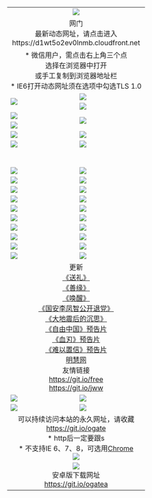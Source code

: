 ﻿<table>
  <tr></tr>
  <tr><td colspan=2 align=center><img src="https://cloud.githubusercontent.com/assets/11880933/13434984/f430fae2-e012-11e5-814f-c2df1e82b247.jpg" /></td></tr>
  <tr><td colspan=2 align=center>网门<br>最新动态网址，请点击进入
<br>https://d1wt5o2ev0lnmb.cloudfront.net
    </td>
  </tr>
  <tr>
    <td colspan=2 align=center>* 微信用户，需点击右上角三个点<br>选择在浏览器中打开<br>或手工复制到浏览器地址栏
    <br>* IE6打开动态网址须在选项中勾选TLS 1.0</td>
  </tr>
  <tr>
    <td rowspan=2><a href="https://d1wt5o2ev0lnmb.cloudfront.net/ogUP.aspx?name=11DKC.mp4&list=11DKC" target="_blank"><img src="https://d1wt5o2ev0lnmb.cloudfront.net/Up/11DKC1.jpg" /></a></td> 
    <td><div><a href="https://d1wt5o2ev0lnmb.cloudfront.net/ogUP.aspx?name=LRWS.mp4&list=LRWS" target="_blank"><img src="https://d1wt5o2ev0lnmb.cloudfront.net/Up/LRWS.jpg" /></a></td>
   </tr>
  <tr>
    <td><a href="https://d1wt5o2ev0lnmb.cloudfront.net/ogNiceVedio.aspx" target="_blank"><img src="https://d1wt5o2ev0lnmb.cloudfront.net/Up/11TGKDY.jpg" /></a></td>
  </tr>
  <tr>
    <td><a href="https://d1wt5o2ev0lnmb.cloudfront.net/ogUP.aspx?name=JQR.mp4&count=2" target="_blank"><img src="https://d1wt5o2ev0lnmb.cloudfront.net/Up/JQR.jpg" /></a></td>   
    <td rowspan=2><a href="https://d1wt5o2ev0lnmb.cloudfront.net/ogUP.aspx?name=JP.mp4&count=9" target="_blank"><img src="https://d1wt5o2ev0lnmb.cloudfront.net/Up/JP.jpg" /></td>
  </tr>
  <tr>
    <td><a href="https://d1wt5o2ev0lnmb.cloudfront.net/ogUP.aspx?name=WH.mp4" target="_blank"><img src="https://d1wt5o2ev0lnmb.cloudfront.net/Up/WH.jpg" /></a></td>
  </tr>
  <tr>
    <td><a href="https://d1wt5o2ev0lnmb.cloudfront.net/ogUP.aspx?name=SSZJ.mp4&list=SSZJ" target="_blank"><img src="https://d1wt5o2ev0lnmb.cloudfront.net/Up/SSZJ.jpg" /></a></td>
    <td><a href="https://d1wt5o2ev0lnmb.cloudfront.net/ogUP.aspx?name=1XQK.mp4&count=13" target="_blank"><img src="https://d1wt5o2ev0lnmb.cloudfront.net/Up/1XQK.jpg" /></a</td>
  </tr>
  <tr>
    <td><a href="https://d1wt5o2ev0lnmb.cloudfront.net/ogUP.aspx?name=ZY.mp4&count=2015|16" target="_blank"><img src="https://d1wt5o2ev0lnmb.cloudfront.net/Up/ZY.jpg" /></a</td>
    <td><a href="https://d1wt5o2ev0lnmb.cloudfront.net/ogUP.aspx?name=XTFY.mp4&count=B|2,A|24" target="_blank"><img src="https://d1wt5o2ev0lnmb.cloudfront.net/Up/XTFY.jpg" /></a></td>
  </tr>
  <tr height="40">
  </tr>
  <tr>
    <td><a href="https://d1wt5o2ev0lnmb.cloudfront.net/ogUP.aspx?name=4EE/QQ.mp4&list=4EEQQ" target="_blank"><img src="https://d1wt5o2ev0lnmb.cloudfront.net/Up/4EE/QQ0.jpg"/></a></td>
    <td><a href="https://d1wt5o2ev0lnmb.cloudfront.net/ogUP.aspx?name=4EE/HQ.mp4&list=4EEHQ" target="_blank"><img src="https://d1wt5o2ev0lnmb.cloudfront.net/Up/4EE/HQ0.jpg"/></a></td>
  </tr>
  <tr>
    <td><a href="https://d1wt5o2ev0lnmb.cloudfront.net/ogUP.aspx?name=4EE/ZG.mp4&list=4EEZG" target="_blank"><img src="https://d1wt5o2ev0lnmb.cloudfront.net/Up/4EE/ZG0.jpg"/></a></td>
    <td><a href="https://d1wt5o2ev0lnmb.cloudfront.net/ogUP.aspx?name=4EE/DJ.mp4&list=4EEDJ" target="_blank"><img src="https://d1wt5o2ev0lnmb.cloudfront.net/Up/4EE/DJ0.jpg"/></a></td>
  </tr>
  <tr>
    <td><a href="https://d1wt5o2ev0lnmb.cloudfront.net/ogUP.aspx?name=4EE/GX.mp4&list=4EEGX" target="_blank"><img src="https://d1wt5o2ev0lnmb.cloudfront.net/Up/4EE/GX0.jpg"/></a></td>
    <td><a href="https://d1wt5o2ev0lnmb.cloudfront.net/ogUP.aspx?name=4EE/HD.mp4&list=4EEHD" target="_blank"><img src="https://d1wt5o2ev0lnmb.cloudfront.net/Up/4EE/HD0.jpg"/></a></td>
  </tr>
  <tr>
    <td><a href="https://d1wt5o2ev0lnmb.cloudfront.net/ogUP.aspx?name=4EE/TX.mp4&list=4EETX" target="_blank"><img src="https://d1wt5o2ev0lnmb.cloudfront.net/Up/4EE/TX0.jpg"/></a></td>
    <td><a href="https://d1wt5o2ev0lnmb.cloudfront.net/ogUP.aspx?name=4EE/WZ.mp4&list=4EEWZ" target="_blank"><img src="https://d1wt5o2ev0lnmb.cloudfront.net/Up/4EE/WZ0.jpg"/></a></td>
  </tr>
  <tr>
    <td><a href="https://d1wt5o2ev0lnmb.cloudfront.net/onUP.aspx?name=https://d1ni6yqhqrtjo7.cloudfront.net/" target="_blank"><img src="https://d1wt5o2ev0lnmb.cloudfront.net/Up/0DTW.jpg"/></a></td>
    <td><a href="https://d1wt5o2ev0lnmb.cloudfront.net/onUP.aspx?name=https://d240ns8up8earz.cloudfront.net/acenter/" target="_blank"><img src="https://d1wt5o2ev0lnmb.cloudfront.net/Up/0TDW.jpg" /></a></td>
  </tr>
  <tr>
    <td><a href="https://d1wt5o2ev0lnmb.cloudfront.net/onUP.aspx?name=https://d4508d6vomz2p.cloudfront.net/gb/nsc413.htm" target="_blank"><img src="https://d1wt5o2ev0lnmb.cloudfront.net/Up/0DJY.jpg" /></a></td>
    <td><a href="https://d1wt5o2ev0lnmb.cloudfront.net/onUP.aspx?name=https://dilo7bqpjb57y.cloudfront.net/xtr/gb/prog204.html" target="_blank"><img src="https://d1wt5o2ev0lnmb.cloudfront.net/Up/0XTR.jpg" /></a></td>
  </tr>
  <tr>
    <td><a href="https://d1wt5o2ev0lnmb.cloudfront.net/onUP.aspx?name=https://d3aj00iefsmfgc.cloudfront.net/" target="_blank"><img src="https://d1wt5o2ev0lnmb.cloudfront.net/Up/0MHW.jpg" /></a></td>
    <td><a href="https://d1wt5o2ev0lnmb.cloudfront.net/onUP.aspx?name=https://d20wz7qt14x5d2.cloudfront.net/" target="_blank"><img src="https://d1wt5o2ev0lnmb.cloudfront.net/Up/0ZJW.jpg" /></a></td>
  </tr>
  <tr>
    <td><a href="https://d1wt5o2ev0lnmb.cloudfront.net/ogUP.aspx?name=0FG.zip" target="_blank"><img src="https://d1wt5o2ev0lnmb.cloudfront.net/Up/0FG.jpg" /></a></td>
    <td><a href="https://d1wt5o2ev0lnmb.cloudfront.net/ogUP.aspx?name=0FGA.apk" target="_blank"><img src="https://d1wt5o2ev0lnmb.cloudfront.net/Up/0FGA.jpg" /></a></td>
  </tr>
  <tr>
    <td><a href="https://d1wt5o2ev0lnmb.cloudfront.net/ogUP.aspx?name=0U.zip" target="_blank"><img src="https://d1wt5o2ev0lnmb.cloudfront.net/Up/0U.jpg" /></a></td>
    <td><a href="https://d1wt5o2ev0lnmb.cloudfront.net/ogUP.aspx?name=0UA.apk" target="_blank"><img src="https://d1wt5o2ev0lnmb.cloudfront.net/Up/0UA.jpg" /></a></td>
  </tr>
  <tr>
    <td><a href="https://d1wt5o2ev0lnmb.cloudfront.net/ogUP.aspx?name=0iPPOTV.zip" target="_blank"><img src="https://d1wt5o2ev0lnmb.cloudfront.net/Up/0iPPOTV.jpg" /></a></td>
    <td><a href="https://d1wt5o2ev0lnmb.cloudfront.net/ogUP.aspx?name=0iNTD.apk" target="_blank"><img src="https://d1wt5o2ev0lnmb.cloudfront.net/Up/0iNTD.jpg" /></a></td>
  </tr>
  <tr>
    <td colspan=2 align=center>更新<br>
      <a href="https://d1wt5o2ev0lnmb.cloudfront.net/ogUP.aspx?name=4ESL.mp4" target="_blank">《送礼》</a><br>
      <a href="https://d1wt5o2ev0lnmb.cloudfront.net/ogUP.aspx?name=4ESY.mp4" target="_blank">《善缘》</a><br>
      <a href="https://d1wt5o2ev0lnmb.cloudfront.net/ogUP.aspx?name=4EHX.mp4" target="_blank">《唤醒》</a><br>
      <a href="https://d1wt5o2ev0lnmb.cloudfront.net/ogUP.aspx?name=4LFZ.mp4" target="_blank">《国安李凤智公开退党》</a><br>
      <a href="https://d1wt5o2ev0lnmb.cloudfront.net/ogUP.aspx?name=4DDZHDCS.mp4" target="_blank">《大地震后的沉思》</a><br>
      <a href="https://d1wt5o2ev0lnmb.cloudfront.net/ogUP.aspx?name=11ZYZG0.mp4" target="_blank">《自由中国》预告片</a><br>
      <a href="https://d1wt5o2ev0lnmb.cloudfront.net/ogUP.aspx?name=11XR.mp4" target="_blank">《血刃》预告片</a><br>
      <a href="https://d1wt5o2ev0lnmb.cloudfront.net/ogUP.aspx?name=11NYZX.mp4&count=2" target="_blank">《难以置信》预告片</a><br>
      <a href="https://d1wt5o2ev0lnmb.cloudfront.net/onUP.aspx?name=https://www.minghui.org/" target="_blank">明慧网</a><br>
      友情链接<br>
      <a href="https://d1wt5o2ev0lnmb.cloudfront.net/onUP.aspx?name=https://git.io/free" target="_blank">https://git.io/free</a><br>
      <a href="https://d1wt5o2ev0lnmb.cloudfront.net/onUP.aspx?name=https://git.io/jww" target="_blank">https://git.io/jww</a></td>
    </td>
  </tr>
  <tr>
    <td><a href="https://d1wt5o2ev0lnmb.cloudfront.net/ogNice.aspx" target="_blank"><img src="https://d1wt5o2ev0lnmb.cloudfront.net/Up/0WCYY.jpg" /></a></td>
    <td><a href="https://d1wt5o2ev0lnmb.cloudfront.net/onCO.aspx?ob=600事物&op=增删改&args=WH1~%23类型6新闻%7c%23类型6评论&mode=" target="_blank"><img src="https://d1wt5o2ev0lnmb.cloudfront.net/Up/0WZTT.jpg" /></a></td> 
  </tr>
  <tr>
    <td><a href="https://d1wt5o2ev0lnmb.cloudfront.net/ogDY.aspx" target="_blank"><img src="https://d1wt5o2ev0lnmb.cloudfront.net/Up/0FK.jpg" /></a></td>
    <td><a href="https://d1wt5o2ev0lnmb.cloudfront.net/ogST.aspx" target="_blank"><img src="https://d1wt5o2ev0lnmb.cloudfront.net/Up/0ST.jpg" /></a></td> 
  </tr>
  <tr>
    <td colspan=2 align=center>可以持续访问本站的永久网址，请收藏<br/><a href="https://git.io/ogate" target="_blank">https://git.io/ogate</a><br/>* http后一定要跟s<br/>* 不支持IE 6、7、8，可选用<a href="https://d1wt5o2ev0lnmb.cloudfront.net/ogUP.aspx?name=0ChromePortable.zip">Chrome</a><br/><a href="https://d1wt5o2ev0lnmb.cloudfront.net/Up/0WMGDL2.png" target="_blank"><img src="https://d1wt5o2ev0lnmb.cloudfront.net/Up/0WMGD2.png"/></a></td>
  </tr>
  <tr>
    <td colspan=2 align=center><a href="https://d1wt5o2ev0lnmb.cloudfront.net/ogUP.aspx?name=0oGate.apk" target="_blank"><img src="https://cloud.githubusercontent.com/assets/11880933/13720399/75e143ee-e842-11e5-9f0a-1421f423c80f.jpg" /></a><br>安卓版下载网址<br><a href="https://git.io/ogatea">https://git.io/ogatea</a></td>
  </tr>
  <!--tr>
    <td colspan=2 align=center>可能失效的动态网址
    </td>
  </tr-->
</table>
